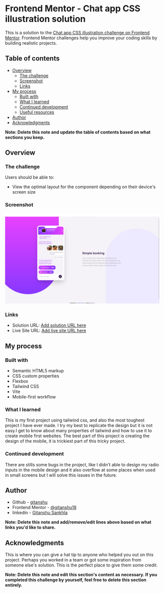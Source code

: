 # Frontend Mentor - Chat app CSS illustration solution

This is a solution to the [Chat app CSS illustration challenge on Frontend Mentor](https://www.frontendmentor.io/challenges/chat-app-css-illustration-O5auMkFqY). Frontend Mentor challenges help you improve your coding skills by building realistic projects. 

## Table of contents

- [Overview](#overview)
  - [The challenge](#the-challenge)
  - [Screenshot](#screenshot)
  - [Links](#links)
- [My process](#my-process)
  - [Built with](#built-with)
  - [What I learned](#what-i-learned)
  - [Continued development](#continued-development)
  - [Useful resources](#useful-resources)
- [Author](#author)
- [Acknowledgments](#acknowledgments)

**Note: Delete this note and update the table of contents based on what sections you keep.**

## Overview

### The challenge

Users should be able to:

- View the optimal layout for the component depending on their device's screen size

### Screenshot

![](./screenshot.png)


### Links

- Solution URL: [Add solution URL here](https://your-solution-url.com)
- Live Site URL: [Add live site URL here](https://your-live-site-url.com)

## My process

### Built with

- Semantic HTML5 markup
- CSS custom properties
- Flexbox
- Tailwind CSS
- Vite
- Mobile-first workflow

### What I learned

This is my first project using tailwind css, and also the most toughest project I have ever made. I try my best to replicate the design but it is not easy.I get to know about many properties of tailwind and how to use it to create mobile first websites. The best part of this project is creating the design of the mobile, it is trickiest part of this tricky project.

### Continued development

There are stills some bugs in the project, like I didn't able to design my radio inputs in the mobile design and it also overflow at some places when used in small screens but I will solve this issues in the future.

## Author

- Github - [gitanshu](https://www.github.com/gitax18)
- Frontend Mentor - [@gitanshu18](https://www.frontendmentor.io/profile/gitanshu18)
- linkedin - [Gitanshu Sankhla](https://www.linkedin.com/in/gitanshu-sankhla-894191260/)

**Note: Delete this note and add/remove/edit lines above based on what links you'd like to share.**

## Acknowledgments

This is where you can give a hat tip to anyone who helped you out on this project. Perhaps you worked in a team or got some inspiration from someone else's solution. This is the perfect place to give them some credit.

**Note: Delete this note and edit this section's content as necessary. If you completed this challenge by yourself, feel free to delete this section entirely.**
